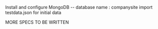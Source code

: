 Install and configure MongoDB
-- database name : companysite
 import testdata.json for initial data

MORE SPECS TO BE WRITTEN
